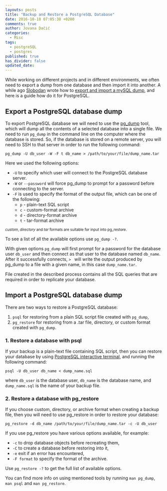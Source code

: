 ```yaml
---
layouts: posts
title: "Backup and Restore a PostgreSQL Database"
date: 2016-10-18 07:05:38 +0200
comments: true
author: Jovana Dačić
categories:
  - Misc
tags:
  - postgreSQL
  - postgres
published: true
has_divider: false
updated_date:
---
```


While working on different projects and in different environments, we often need to export a dump from one database and then import it into another. A while ago [Slobodan](http://http://orangeiceberg.com/about/ "About Slobodan") wrote how to [export and import a mySQL dump](http://icebergist.com/posts/import-and-export-mysql-dump/ "Import and Export mySQL dump"), and here is a guide how do it for PostgreSQL.

## Export a PostgreSQL database dump

To export PostgreSQL database we will need to use the [pg_dump](https://www.postgresql.org/docs/current/static/backup-dump.html "PostgreSQL" ) tool, which will dump all the contents of a selected database into a single file.
We need to run `pg_dump` in the command line on the computer where the database is stored. So, if the database is stored on a remote server, you will need to SSH to that server in order to run the following command:

```
pg_dump -U db_user -W -F t db_name > /path/to/your/file/dump_name.tar
```
Here we used the following options:

* `-U` to specify which user will connect to the PostgreSQL database server.
*  `-W` or `--password` will force pg_dump to prompt for a password before connecting to the server.
*  `-F` is used to specify the format of the output file, which can be one of the following:
	* `p` - plain-text SQL script
	* `c` - custom-format archive
	* `d` - directory-format archive
	* `t` - tar-format archive

<sup>*custom*, *directory* and *tar* formats are suitable for input into pg_restore.</sup>

To see a list of all the available options use `pg_dump -?`.

With given options `pg_dump` will first prompt for a password for the database user `db_user` and then connect as that user to the database named `db_name`. After it successfully connects, `> ` will write the output produced by pg_dump to a file with a given name, in this case `dump_name.tar`.

File created in the described process contains all the SQL queries that are required in order to replicate your database.


## Import a PostgreSQL database dump

There are two ways to restore a PostgreSQL database:

1. `psql` for restoring from a plain SQL script file created with `pg_dump`,
2. `pg_restore` for restoring from a .tar file, directory, or custom format created with `pg_dump`.

### 1. Restore a database with psql

If your backup is a plain-text file containing SQL script, then you can restore your database by using [PostgreSQL interactive terminal](https://www.postgresql.org/docs/current/static/app-psql.html), and running the following command:

```
psql -U db_user db_name < dump_name.sql
```
where `db_user` is the database user, `db_name` is the database name, and `dump_name.sql` is the name of your backup file.

### 2. Restore a database with pg_restore

If you choose custom, directory, or archive format when creating a backup file, then you will need to use pg_restore in order to restore your database:

`pg_restore -d db_name /path/to/your/file/dump_name.tar -c -U db_user`

If you use pg_restore you have various options available, for example:

- `-c` to drop database objects before recreating them,
- `-C` to create a database before restoring into it,
- `-e` exit if an error has encountered,
- `-F format` to specify the format of the archive.

Use `pg_restore -?` to get the full list of available options.

You can find more info on using mentioned tools by running `man pg_dump`, `man psql` and `man pg_restore`.

